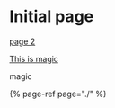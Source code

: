 # Initial page

[page 2](https://app.gitbook.com/@homehome-1/s/space-2/~/edit/drafts/-Lc7kMb5Y-OOzKU9UXF4/new-page/untitled-1/untitled/page-2)



[This is magic](alchemy/this-is-magic/)

magic



{% page-ref page="./" %}

